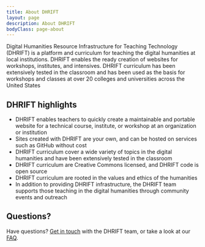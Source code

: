 ```yaml
---
title: About DHRIFT
layout: page
description: About DHRIFT
bodyClass: page-about
---
```


Digital Humanities Resource Infrastructure for Teaching Technology (DHRIFT) is a platform and curriculum for teaching the digital humanities at local institutions. DHRIFT enables the ready creation of websites for workshops, institutes, and intensives. DHRIFT curriculum has been extensively tested in the classroom and has been used as the basis for workshops and classes at over 20 colleges and universities across the United States

## DHRIFT highlights

- DHRIFT enables teachers to quickly create a maintainable and portable website for a technical course, institute, or workshop at an organization or institution
- Sites created with DHRIFT are your own, and can be hosted on services such as GitHub without cost
- DHRIFT curriculum cover a wide variety of topics in the digital humanities and have been extensively tested in the classroom
- DHRIFT curriculum are Creative Commons licensed, and DHRIFT code is open source
- DHRIFT curriculum are rooted in the values and ethics of the humanities
- In addition to providing DHRIFT infrastructure, the DHRIFT team supports those teaching in the digital humanities through community events and outreach

## Questions?

Have questions? [Get in touch](/contact) with the DHRIFT team, or take a look at our [FAQ](/faq).
